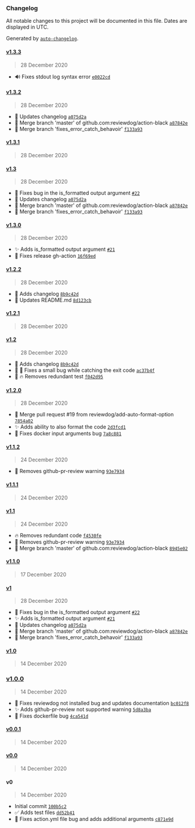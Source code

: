 ### Changelog

All notable changes to this project will be documented in this file. Dates are displayed in UTC.

Generated by [`auto-changelog`](https://github.com/CookPete/auto-changelog).

#### [v1.3.3](https://github.com/reviewdog/action-black/compare/v1.3.2...v1.3.3)

> 28 December 2020

*   :loud_sound: Fixes stdout log syntax error [`e0022cd`](https://github.com/reviewdog/action-black/commit/e0022cd62cd2c823111535545f6a8f27c2135f16)

#### [v1.3.2](https://github.com/reviewdog/action-black/compare/v1.3.1...v1.3.2)

> 28 December 2020

*   :memo: Updates changelog [`a075d2a`](https://github.com/reviewdog/action-black/commit/a075d2a718c33d40b3dd3d38687a5059cef24a9e)
*   :twisted_rightwards_arrows: Merge branch 'master' of github.com:reviewdog/action-black [`a87842e`](https://github.com/reviewdog/action-black/commit/a87842e921aca34830b744e197f9e3bd440d8b80)
*   :twisted_rightwards_arrows: Merge branch 'fixes_error_catch_behavoir' [`f133a93`](https://github.com/reviewdog/action-black/commit/f133a93598433abd142bb21d8c994351da2930df)

#### [v1.3.1](https://github.com/reviewdog/action-black/compare/v1.3...v1.3.1)

> 28 December 2020

#### [v1.3](https://github.com/reviewdog/action-black/compare/v1.3.0...v1.3)

> 28 December 2020

*   :bug: Fixes bug in the is_formatted output argument [`#22`](https://github.com/reviewdog/action-black/pull/22)
*   :memo: Updates changelog [`a075d2a`](https://github.com/reviewdog/action-black/commit/a075d2a718c33d40b3dd3d38687a5059cef24a9e)
*   :twisted_rightwards_arrows: Merge branch 'master' of github.com:reviewdog/action-black [`a87842e`](https://github.com/reviewdog/action-black/commit/a87842e921aca34830b744e197f9e3bd440d8b80)
*   :twisted_rightwards_arrows: Merge branch 'fixes_error_catch_behavoir' [`f133a93`](https://github.com/reviewdog/action-black/commit/f133a93598433abd142bb21d8c994351da2930df)

#### [v1.3.0](https://github.com/reviewdog/action-black/compare/v1.2.2...v1.3.0)

> 28 December 2020

*   :sparkles: Adds is_formatted output argument [`#21`](https://github.com/reviewdog/action-black/pull/21)
*   :green_heart: Fixes release gh-action [`16f69ed`](https://github.com/reviewdog/action-black/commit/16f69ed9c674938748f426c4f0a0a052dee5c250)

#### [v1.2.2](https://github.com/reviewdog/action-black/compare/v1.2.1...v1.2.2)

> 28 December 2020

*   :memo: Adds changelog [`8b9c42d`](https://github.com/reviewdog/action-black/commit/8b9c42dee4fdcfdbb5a398ac1c39dba1c75e9424)
*   :memo: Updates README.md [`8d123cb`](https://github.com/reviewdog/action-black/commit/8d123cbcbc57aa500c283cf8f3ad46d10bf793cd)

#### [v1.2.1](https://github.com/reviewdog/action-black/compare/v1.2...v1.2.1)

> 28 December 2020

#### [v1.2](https://github.com/reviewdog/action-black/compare/v1.2.0...v1.2)

> 28 December 2020

*   :memo: Adds changelog [`8b9c42d`](https://github.com/reviewdog/action-black/commit/8b9c42dee4fdcfdbb5a398ac1c39dba1c75e9424)
*   :art: :bug: Fixes a small bug while catching the exit code [`ac37b4f`](https://github.com/reviewdog/action-black/commit/ac37b4f4b861666e736df9943171a85e853e0ccb)
*   :art: :fire: Removes redundant test [`f042d95`](https://github.com/reviewdog/action-black/commit/f042d9566d475dd75a1af0400a63affe4cdae2da)

#### [v1.2.0](https://github.com/reviewdog/action-black/compare/v1.1.2...v1.2.0)

> 28 December 2020

*   :twisted_rightwards_arrows: Merge pull request #19 from reviewdog/add-auto-format-option [`7854a02`](https://github.com/reviewdog/action-black/commit/7854a0223bd5288b5f0b5c6fa34170bde21d7615)
*   :sparkles: Adds ability to also format the code [`2d3fcd1`](https://github.com/reviewdog/action-black/commit/2d3fcd14c4eccf82ef584084d0a6d4f02869dd05)
*   :bug: Fixes docker input arguments bug [`7a8c881`](https://github.com/reviewdog/action-black/commit/7a8c881dae3ee394d7b2df183bf24136a039a5b5)

#### [v1.1.2](https://github.com/reviewdog/action-black/compare/v1.1.1...v1.1.2)

> 24 December 2020

*   :memo: Removes github-pr-review warning [`93e7934`](https://github.com/reviewdog/action-black/commit/93e79341fe169dc7c8b1c46503542cebd8bda58f)

#### [v1.1.1](https://github.com/reviewdog/action-black/compare/v1.1...v1.1.1)

> 24 December 2020

#### [v1.1](https://github.com/reviewdog/action-black/compare/v1.1.0...v1.1)

> 24 December 2020

*   :fire: Removes redundant code [`f4530fe`](https://github.com/reviewdog/action-black/commit/f4530fe6b3d3bc4c3799745505e35206c0c44516)
*   :memo: Removes github-pr-review warning [`93e7934`](https://github.com/reviewdog/action-black/commit/93e79341fe169dc7c8b1c46503542cebd8bda58f)
*   :twisted_rightwards_arrows: Merge branch 'master' of github.com:reviewdog/action-black [`8945e02`](https://github.com/reviewdog/action-black/commit/8945e02b07654522cab03fafd9a138544138c673)

#### [v1.1.0](https://github.com/reviewdog/action-black/compare/v1...v1.1.0)

> 17 December 2020

#### [v1](https://github.com/reviewdog/action-black/compare/v1.0...v1)

> 28 December 2020

*   :bug: Fixes bug in the is_formatted output argument [`#22`](https://github.com/reviewdog/action-black/pull/22)
*   :sparkles: Adds is_formatted output argument [`#21`](https://github.com/reviewdog/action-black/pull/21)
*   :memo: Updates changelog [`a075d2a`](https://github.com/reviewdog/action-black/commit/a075d2a718c33d40b3dd3d38687a5059cef24a9e)
*   :twisted_rightwards_arrows: Merge branch 'master' of github.com:reviewdog/action-black [`a87842e`](https://github.com/reviewdog/action-black/commit/a87842e921aca34830b744e197f9e3bd440d8b80)
*   :twisted_rightwards_arrows: Merge branch 'fixes_error_catch_behavoir' [`f133a93`](https://github.com/reviewdog/action-black/commit/f133a93598433abd142bb21d8c994351da2930df)

#### [v1.0](https://github.com/reviewdog/action-black/compare/v1.0.0...v1.0)

> 14 December 2020

### [v1.0.0](https://github.com/reviewdog/action-black/compare/v0.0.1...v1.0.0)

> 14 December 2020

*   :bug: Fixes reviewdog not installed bug and updates documentation [`bc012f8`](https://github.com/reviewdog/action-black/commit/bc012f831b15d6543dfea0b1f0963d30b1ebfe1b)
*   :sparkles: Adds github-pr-review not supported warning [`5d8a3ba`](https://github.com/reviewdog/action-black/commit/5d8a3bab08445cc4fd3568e136a2203eb0f46b26)
*   :bug: Fixes dockerfile bug [`4ca541d`](https://github.com/reviewdog/action-black/commit/4ca541deb11d6df2b905c71ba9130c8c1a384963)

#### [v0.0.1](https://github.com/reviewdog/action-black/compare/v0.0...v0.0.1)

> 14 December 2020

#### [v0.0](https://github.com/reviewdog/action-black/compare/v0...v0.0)

> 14 December 2020

#### v0

> 14 December 2020

*   Initial commit [`100b5c2`](https://github.com/reviewdog/action-black/commit/100b5c205439e57216df919a9b2240b23f6ba085)
*   :white_check_mark: Adds test files [`dd52b41`](https://github.com/reviewdog/action-black/commit/dd52b418d75d7962d1eb544de45f85610f4c6488)
*   :bug: Fixes action.yml file bug and adds additional arguments [`c871e9d`](https://github.com/reviewdog/action-black/commit/c871e9d26198deb2ecc3931da5ccc639c36e1640)
